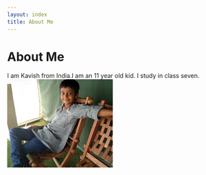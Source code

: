 ```yaml
---
layout: index
title: About Me
---
```



# About Me
I am Kavish from India.I am an 11 year old kid. I study in class seven.  
![](/imgs/myimage.jpeg)
<!-- ![alt text](https://kavishblog.appspot.com//static/favicon.png) -->
